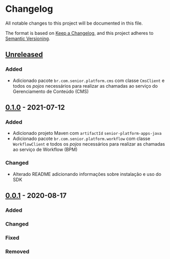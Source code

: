 # Changelog

All notable changes to this project will be documented in this file.

The format is based on [Keep a Changelog](https://keepachangelog.com/en/1.0.0/),
and this project adheres to [Semantic Versioning](https://semver.org/spec/v2.0.0.html).

## [Unreleased]

### Added
- Adicionado pacote `br.com.senior.platform.cms` com classe `CmsClient` e todos os _pojos_ necessários para realizar as chamadas ao serviço do Gerenciamento de Conteúdo (CMS)

## [0.1.0] - 2021-07-12

### Added
- Adicionado projeto Maven com `artifactId` `senior-platform-apps-java`
- Adicionado pacote `br.com.senior.platform.workflow` com classe `WorkflowClient` e todos os _pojos_ necessários para realizar as chamadas ao serviço de Workflow (BPM)

### Changed
- Alterado README adicionando informações sobre instalação e uso do SDK

## [0.0.1] - 2020-08-17

### Added

### Changed

### Fixed

### Removed

[Unreleased]: https://github.com/dev-senior-com-br/senior-platform-apps-java/compare/v0.1.0...HEAD

[0.1.0]: https://github.com/dev-senior-com-br/senior-platform-apps-java/releases/tag/v0.1.0

[0.0.1]: https://github.com/dev-senior-com-br/senior-platform-apps-java/releases/tag/v0.0.1
